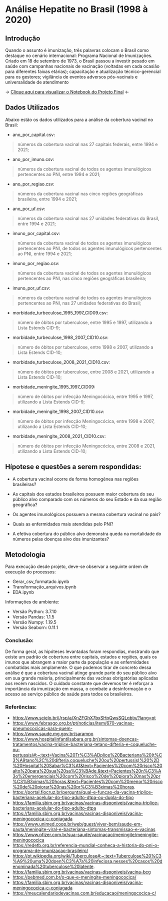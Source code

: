 
# Análise Hepatite no Brasil (1998 à 2020)


## Introdução
Quando o assunto é imunização, três palavras colocam o Brasil como destaque no cenário internacional: Programa Nacional de Imunizações. Criado em 18 de setembro de 1973, o Brasil passou a investir pesado em saúde com campanhas nacionais de vacinação (voltadas em cada ocasião para diferentes faixas etárias); capacitação e atualização técnico-gerencial para os gestores; vigilância de eventos adversos pós-vacinais e universalidade de atendimento

-> [Clique aqui para visualizar o Notebook do Projeto Final](https://github.com/LucasAlbFar/Cobertura_Vacinal_BR/blob/main/notebooks/EDA.ipynb) <-


## Dados Utilizados
Abaixo estão os dados utilizados para a análise da cobertura vacinal no Brasil:

* ano_por_capital.csv:
>números da cobertura vacinal nas 27 capitais federais, entre 1994 e 2021;

* ano_por_imuno.csv:
>números da cobertura vacinal de todos os agentes imunulógicos pertencentes ao PNI, entre 1994 e 2021;


* ano_por_regiao.csv:
>números da cobertura vacinal nas cinco regiões geográficas brasileira, entre 1994 e 2021;

* ano_por_uf.csv:
>números da cobertura vacinal nas 27 unidades federativas do Brasil, entre 1994 e 2021;

* imuno_por_capital.csv:
>números da cobertura vacinal de todos os agentes imunulógicos pertencentes ao PNI, de todos os agentes imunulógicos pertencentes ao PNI, entre 1994 e 2021;

* imuno_por_regiao.csv:
>números da cobertura vacinal de todos os agentes imunulógicos pertencentes ao PNI, nas cinco regiões geográficas brasileira; 

* imuno_por_uf.csv:
>números da cobertura vacinal de todos os agentes imunulógicos pertencentes ao PNI, nas 27 unidades federativas do Brasil;

* morbidade_turbeculose_1995_1997_CID09.csv:
>número de óbitos por tuberculose, entre 1995 e 1997, utilizando a Lista Estends CID-9;

* morbidade_turbeculose_1998_2007_CID10.csv:
>número de óbitos por tuberculose, entre 1998 e 2007, utilizando a Lista Estends CID-10;

* morbidade_turbeculose_2008_2021_CID10.csv:
>número de óbitos por tuberculose, entre 2008 e 2021, utilizando a Lista Estends CID-10; 

* morbidade_meningite_1995_1997_CID09:
>número de óbitos por infecção Meningocócica, entre 1995 e 1997, utilizando a Lista Estends CID-9;

* morbidade_meningite_1998_2007_CID10.csv:
>número de óbitos por infecção Meningocócica, entre 1998 e 2007, utilizando a Lista Estends CID-10;

* morbidade_meningite_2008_2021_CID10.csv:
>número de óbitos por infecção Meningocócica, entre 2008 e 2021, utilizando a Lista Estends CID-10;


## Hípotese e questões a serem respondidas:
* A cobertura vacinal ocorre de forma homogênea nas regiões brasileiras?

* As capitais dos estados brasileiros possuem maior cobertura do seu público alvo comparado com os números do seu Estado e da sua região geográfica?

* Os agentes imunológicos possuem a mesma cobertura vacinal no país?

* Quais as enfermidades mais atendidas pelo PNI?

* A efetiva cobertura do público alvo demonstra queda na mortalidade do números pelas doenças alvo dos imunizantes?

## Metodologia
Para execução desde projeto, deve-se observar a seguinte ordem de execução do processos:
* Gerar_csv_formatado.ipynb
* Transformação_arquivos.ipynb
* EDA.ipynb

Informações de ambiente:
* Versão Python: 3.7.10
* Versão Pandas: 1.1.5
* Versão Numpy: 1.19.5
* Versão Seaborn: 0.11.1

### Conclusão:
De forma geral, as hipóteses levantadas foram respondias, mostrando que existe um padrão de cobertura entre capitais, estados e regiões, quais os imunos que abrangem a maior parte da população e as enfermidades combatidas mais amplamente. O que podemos tirar de concreto dessa análise é que a cobertura vacinal atinge grande parte do seu público alvo em sua grande maioria, principalmente das vacinas obrigatórias aplicadas aos recém nascidos. O cuidado constante que devemos ter é reforçar a importância da imunização em massa, o combate a desinformação e o acesso ao serviço público de saúde para todos os brasileiros.

### Referências:
- https://www.scielo.br/j/rsp/a/XnZFGhX7bxSHpQwsSQLqbtv/?lang=pt
- https://www.febrasgo.org.br/pt/noticias/item/670-vacinas-pneumococicas-para-quem-
- https://www.saude.mg.gov.br/sarampo
- https://www.hospitalinfantilsabara.org.br/sintomas-doencas-tratamentos/vacina-triplice-bacteriana-tetano-difteria-e-coqueluche-ou-pertussis/#:~:text=Vacina%20Tr%C3%ADplice%20Bacteriana%20(t%C3%A9tano%2C%20difteria,coqueluche%20ou%20pertussis)%20%2D%20Hospital%20Sabar%C3%A1&text=Pacientes%20com%20risco%20alto%20para%20sua%20sa%C3%BAde.&text=Pacientes%20n%C3%A3o%20emergenciais%20com%20risco%20de%20piora%20nas%20pr%C3%B3ximas%20horas.&text=Pacientes%20com%20menor%20risco%20de%20piorar%20nas%20pr%C3%B3ximas%20horas.
- https://portal.fiocruz.br/pergunta/qual-e-funcao-da-vacina-triplice-bacteriana-acelular-do-tipo-adulto-dtpa-ou-dupla-do-tipo
- https://familia.sbim.org.br/vacinas/vacinas-disponiveis/vacina-triplice-bacteriana-acelular-do-tipo-adulto-dtpa
- https://familia.sbim.org.br/vacinas/vacinas-disponiveis/vacina-meningococica-c-conjugada
- https://www.unimed.coop.br/web/guest/viver-bem/saude-em-pauta/meningite-viral-e-bacteriana-sintomas-transmissao-e-vacinas
- https://www.pfizer.com.br/sua-saude/vacinacao/meningite/meningite-meningococica
- https://redetb.org.br/referencia-mundial-conheca-a-historia-do-pni-o-programa-de-imunizacao-brasileiro/
- https://pt.wikipedia.org/wiki/Tuberculose#:~:text=Tuberculose%20%C3%A9%20uma%20doen%C3%A7a%20infeciosa,nesses%20casos%20denominada%20tuberculose%20latente.
- https://familia.sbim.org.br/vacinas/vacinas-disponiveis/vacina-bcg
- https://pebmed.com.br/o-que-e-meningite-meningococica/
- https://familia.sbim.org.br/vacinas/vacinas-disponiveis/vacina-meningococica-c-conjugada
- https://meucalendariodevacinas.com.br/educacao/meningococica-c/

